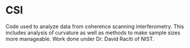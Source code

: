 # CSI
Code used to analyze data from coherence scanning interferometry.
This includes analysis of curvature as well as methods to make sample sizes more manageable. 
Work done under Dr. David Raciti of NIST. 

